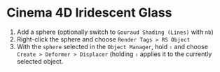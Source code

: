 # Cinema 4D Iridescent Glass

1. Add a sphere (optionally switch to `Gouraud Shading (Lines)` with `nb`)
2. Right-click the sphere and choose `Render Tags > RS Object`
3. With the `sphere` selected in the `Object Manager`, hold `⇧` and choose `Create > Deformer > Displacer` (holding `⇧` applies it to the currently selected object.
